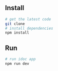 ## Install
```sh
# get the latest code
git clone 
# install dependencies
npm install
```

## Run
```sh
# run idoc app
npm run dev
```